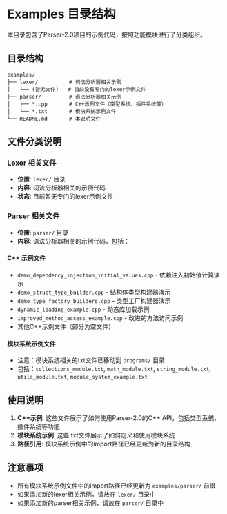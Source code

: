 # Examples 目录结构

本目录包含了Parser-2.0项目的示例代码，按照功能模块进行了分类组织。

## 目录结构

```
examples/
├── lexer/          # 词法分析器相关示例
│   └── (暂无文件)   # 目前没有专门的lexer示例文件
├── parser/         # 语法分析器相关示例
│   ├── *.cpp       # C++示例文件（类型系统、插件系统等）
│   └── *.txt       # 模块系统示例文件
└── README.md       # 本说明文件
```

## 文件分类说明

### Lexer 相关文件
- **位置**: `lexer/` 目录
- **内容**: 词法分析器相关的示例代码
- **状态**: 目前暂无专门的lexer示例文件

### Parser 相关文件
- **位置**: `parser/` 目录
- **内容**: 语法分析器相关的示例代码，包括：

#### C++ 示例文件
- `demo_dependency_injection_initial_values.cpp` - 依赖注入初始值计算演示
- `demo_struct_type_builder.cpp` - 结构体类型构建器演示
- `demo_type_factory_builders.cpp` - 类型工厂构建器演示
- `dynamic_loading_example.cpp` - 动态库加载示例
- `improved_method_access_example.cpp` - 改进的方法访问示例
- 其他C++示例文件（部分为空文件）

#### 模块系统示例文件
- 注意：模块系统相关的txt文件已移动到 `programs/` 目录
- 包括：`collections_module.txt`, `math_module.txt`, `string_module.txt`, `utils_module.txt`, `module_system_example.txt`

## 使用说明

1. **C++示例**: 这些文件展示了如何使用Parser-2.0的C++ API，包括类型系统、插件系统等功能
2. **模块系统示例**: 这些.txt文件展示了如何定义和使用模块系统
3. **路径引用**: 模块系统示例中的import路径已经更新为新的目录结构

## 注意事项

- 所有模块系统示例文件中的import路径已经更新为 `examples/parser/` 前缀
- 如果添加新的lexer相关示例，请放在 `lexer/` 目录中
- 如果添加新的parser相关示例，请放在 `parser/` 目录中
